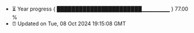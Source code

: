 - ⏳ Year progress { ███████████████████████▁▁▁▁▁▁▁ } 77.00 %
- ⏰ Updated on Tue, 08 Oct 2024 19:15:08 GMT

